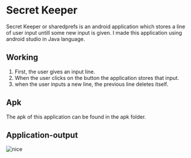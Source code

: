 # Secret Keeper
Secret Keeper or sharedprefs is an android application which stores a line of user input untill some new input is given. I made this application using android studio in Java language.

## Working
1. First, the user gives an input line.
2. When the user clicks on the button the application stores that input.
3. when the user inputs a new line, the previous line deletes itself.

## Apk
The apk of this application can be found in the apk folder.

## Application-output
![nice](https://user-images.githubusercontent.com/70836668/93503437-b1375d80-f935-11ea-870d-f7166c091429.png)
